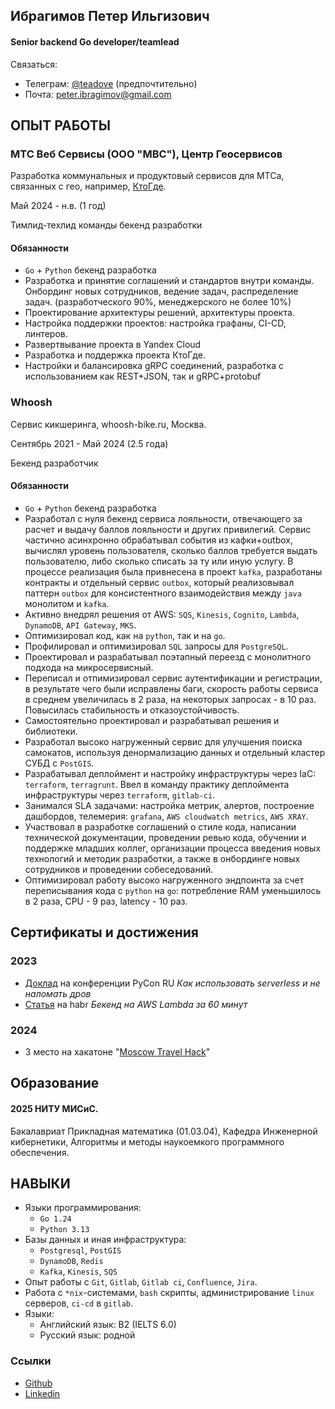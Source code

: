 ## Ибрагимов Петер Ильгизович
#### Senior backend Go developer/teamlead
Связаться:
- Телеграм: [@teadove](https://t.me/teadove) (предпочтительно)
- Почта: [peter.ibragimov@gmail.com](mailto:peter.ibragimov@gmail.com)

## ОПЫТ РАБОТЫ

### МТС Веб Сервисы (ООО "МВС"), Центр Геосервисов
Разработка коммунальных и продуктовый сервисов для МТСа, связанных с гео, например, [КтоГде](https://media.mts.ru/technologies/205849-mts-kto-gde).

Май 2024 - н.в. (1 год)

Тимлид-техлид команды бекенд разработки 

#### Обязанности
- `Go` + `Python` бекенд разработка
- Разработка и принятие соглашений и стандартов внутри команды. Онбординг новых сотрудников, ведение задач, распределение задач. (разработческого 90%, менеджерского не более 10%)
- Проектирование архитектуры решений, архитектуры проекта.
- Настройка поддержки проектов: настройка графаны, CI-CD, линтеров. 
- Развертвывание проекта в Yandex Cloud
- Разработка и поддержка проекта КтоГде. 
- Настройки и балансировка gRPC соединений, разработка с использованием как REST+JSON, так и gRPC+protobuf

### Whoosh
Сервис кикшеринга, whoosh-bike.ru, Москва.

Сентябрь 2021 - Май 2024 (2.5 года)

Бекенд разработчик

#### Обязанности
- `Go` + `Python` бекенд разработка
- Разработал с нуля бекенд сервиса лояльности, отвечающего за расчет и выдачу баллов лояльности и других привилегий. Сервис частично асинхронно обрабатывал события из кафки+outbox, вычислял уровень пользователя, сколько баллов требуется выдать пользователю, либо сколько списать за ту или иную услугу. В процессе реализация была привнесена в проект `kafka`, разработаны контракты и отдельный сервис `outbox`, который реализовывал паттерн `outbox` для консистентного взаимодействия между `java` монолитом и `kafka`. 
- Активно внедрял решения от AWS: `SQS`, `Kinesis`, `Cognito`, `Lambda`, `DynamoDB`, `API Gateway`, `MKS`.
- Оптимизировал код, как на `python`, так и на `go`. 
- Профилировал и оптимизировал `SQL` запросы для `PostgreSQL`. 
- Проектировал и разрабатывал поэтапный переезд с монолитного подхода на микросервисный. 
- Переписал и отпимизировал сервис аутентификации и регистрации, в результате чего были исправлены баги, скорость работы сервиса в среднем увеличилась в 2 раза, на некоторых запросах - в 10 раз. Повысилась стабильность и отказоустойчивость. 
- Самостоятельно проектировал и разрабатывал решения и библиотеки.
- Разработал высоко нагруженный сервис для улучшения поиска самокатов, используя денормализацию данных и отдельный кластер СУБД с `PostGIS`.
- Разрабатывал деплоймент и настройку инфраструктуры через  IaC: `terraform`, `terragrunt`. Ввел в команду практику деплоймента инфраструктуры через  `terraform`, `gitlab-ci`.
- Занимался  SLA  задачами: настройка метрик, алертов, построение дашбордов, телемерия: `grafana`, `AWS cloudwatch metrics`, `AWS XRAY`.
- Участвовал в разработке соглашений о стиле кода, написании технической документации, проведении ревью кода, обучении и поддержке младших коллег, организации процесса введения новых технологий и методик разработки, а также в онбординге новых сотрудников и проведении собеседований.
- Оптимизировал работу высоко нагруженного эндпоинта за счет переписывания кода с `python` на `go`: потребление RAM уменьшилось в 2 раза, CPU - 9 раз,  latency - 10 раз.

## Сертификаты и достижения

### 2023
- [Доклад](https://www.youtube.com/watch?v=cSZrWpyNlfI) на конференции PyCon RU _Как использовать serverless и не наломать дров_
- [Статья](https://habr.com/ru/companies/whoosh/articles/728926/) на habr _Бекенд на AWS Lambda за 60 минут_

### 2024
- 3 место на хакатоне "[Moscow Travel Hack](https://business.russpass.ru/content-page/e-com)"

## Образование

#### 2025 НИТУ МИСиС.
Бакалавриат Прикладная математика (01.03.04), Кафедра Инженерной кибернетики, Алгоритмы и методы наукоемкого программного обеспечения.

## НАВЫКИ
- Языки программирования:
	- `Go 1.24`
	- `Python 3.13`
- Базы данных и иная инфраструктура:
	- `Postgresql`, `PostGIS`
	- `DynamoDB`, `Redis`
	- `Kafka`, `Kinesis`, `SQS`
- Опыт работы с `Git`, `Gitlab`, `Gitlab ci`, `Confluence`, `Jira`.
- Работа с `*nix`-системами, `bash` скрипты, администрирование `linux` серверов, `ci-cd` в `gitlab`.
- Языки: 
	- Английский язык: B2 (IELTS 6.0)
	- Русский язык: родной

### Ссылки
- [Github](https://github.com/TeaDove/)
- [Linkedin](https://www.linkedin.com/in/peter-ibragimov-7907871b7/)
